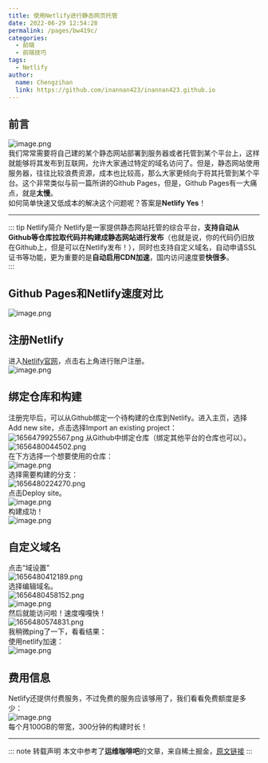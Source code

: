 ```yaml
---
title: 使用Netlify进行静态网页托管
date: 2022-06-29 12:54:28
permalink: /pages/bw419c/
categories:
  - 前端
  - 前端技巧
tags:
  - Netlify
author: 
  name: Chengzihan
  link: https://github.com/inannan423/inannan423.github.io
---
```

## 前言

![image.png](https://jetzihan-img.oss-cn-beijing.aliyuncs.com/blog/img/006SHRs9gy1h3p10rb6uwj31400kl7e5.jpg)  
我们常常需要将自己建的某个静态网站部署到服务器或者托管到某个平台上，这样就能够将其发布到互联网，允许大家通过特定的域名访问了。但是，静态网站使用服务器，往往比较浪费资源，成本也比较高，那么大家更倾向于将其托管到某个平台。这个非常类似与前一篇所讲的Github Pages，但是，Github Pages有一大痛点，就是**太慢**。  
如何简单快速又低成本的解决这个问题呢？答案是**Netlify Yes**！  
***
::: tip Netlify简介
Netlify是一家提供静态网站托管的综合平台，**支持自动从Github等仓库拉取代码并构建成静态网站进行发布**（也就是说，你的代码仍旧放在Github上，但是可以在Netlify发布！），同时也支持自定义域名，自动申请SSL证书等功能，更为重要的是**自动启用CDN加速**，国内访问速度要**快很多**。  
:::

## Github Pages和Netlify速度对比

![image.png](https://jetzihan-img.oss-cn-beijing.aliyuncs.com/blog/img/006SHRs9gy1h3p1e2p0faj313b0fhdq9.jpg)  

## 注册Netlify

进入[Netlify官网](https://www.netlify.com/)，点击右上角进行账户注册。  
![image.png](https://jetzihan-img.oss-cn-beijing.aliyuncs.com/blog/img/006SHRs9gy1h3p1ihny0oj30z70lvtdq.jpg)  

## 绑定仓库和构建

注册完毕后，可以从Github绑定一个待构建的仓库到Netlify。进入主页，选择Add new site，点击选择Import an existing project：  
![1656479925567.png](https://jetzihan-img.oss-cn-beijing.aliyuncs.com/blog/img/006SHRs9gy1h3p1k88jldj31fx0o2dog.jpg)
从Github中绑定仓库（绑定其他平台的仓库也可以）。  
![1656480044502.png](https://jetzihan-img.oss-cn-beijing.aliyuncs.com/blog/img/006SHRs9gy1h3p1mndbd3j317m0mq7da.jpg)  
在下方选择一个想要使用的仓库：  
![image.png](https://jetzihan-img.oss-cn-beijing.aliyuncs.com/blog/img/006SHRs9gy1h3p1oepmahj313t0kbdmj.jpg)  
选择需要构建的分支：  
![1656480224270.png](https://jetzihan-img.oss-cn-beijing.aliyuncs.com/blog/img/006SHRs9gy1h3p1pe8u9sj31fq0pkn5y.jpg)  
点击Deploy site。  
![image.png](https://jetzihan-img.oss-cn-beijing.aliyuncs.com/blog/img/006SHRs9gy1h3p1rgzfpej31100p7wk3.jpg)  
构建成功！  
![image.png](https://jetzihan-img.oss-cn-beijing.aliyuncs.com/blog/img/006SHRs9gy1h3p1rv6mw5j31c10okjz4.jpg)  

## 自定义域名

点击“域设置”  
![1656480412189.png](https://jetzihan-img.oss-cn-beijing.aliyuncs.com/blog/img/006SHRs9gy1h3p1snwprkj30ul0fp0ws.jpg)  
选择编辑域名。  
![1656480458152.png](https://jetzihan-img.oss-cn-beijing.aliyuncs.com/blog/img/006SHRs9gy1h3p1tter4hj31d30kygtt.jpg)  
![image.png](https://jetzihan-img.oss-cn-beijing.aliyuncs.com/blog/img/006SHRs9gy1h3p1u9us7ej30pm0eutb7.jpg)  
然后就能访问啦！速度嘎嘎快！  
![1656480574831.png](https://jetzihan-img.oss-cn-beijing.aliyuncs.com/blog/img/006SHRs9gy1h3p1vk1uxnj31hc0r94a0.jpg)  
我稍微ping了一下，看看结果：  
使用netlify加速：  
![image.png](https://jetzihan-img.oss-cn-beijing.aliyuncs.com/blog/img/006SHRs9gy1h3p24jwlxhj31840prauk.jpg)  

## 费用信息

Netlify还提供付费服务，不过免费的服务应该够用了，我们看看免费额度是多少：  
![image.png](https://jetzihan-img.oss-cn-beijing.aliyuncs.com/blog/img/006SHRs9gy1h3p282qvgnj30v603ejsc.jpg)  
每个月100GB的带宽，300分钟的构建时长！  

***
::: note 转载声明
本文中参考了**运维咖啡吧**的文章，来自稀土掘金，[原文链接](https://juejin.cn/post/6844904100329422861)
:::
